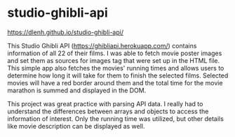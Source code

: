 # studio-ghibli-api

https://dlenh.github.io/studio-ghibli-api/

This Studio Ghibli API (https://ghibliapi.herokuapp.com/) contains information of all 22 of their films. I was able to fetch movie poster images and set them as sources for images tag that were set up in the HTML file. This simple app also fetches the movies' running times and allows users to determine how long it will take for them to finish the selected films. Selected movies will have a red border around them and the total time for the movie marathon is summed and displayed in the DOM. 

This project was great practice with parsing API data. I really had to understand the differences between arrays and objects to access the information of interest. Only the running time was utilized, but other details like movie description can be displayed as well.